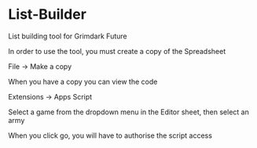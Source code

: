 # List-Builder
List building tool for Grimdark Future

In order to use the tool, you must create a copy of the Spreadsheet

File -> Make a copy

When you have a copy you can view the code

Extensions -> Apps Script

Select a game from the dropdown menu in the Editor sheet, then select an army

When you click go, you will have to authorise the script access

